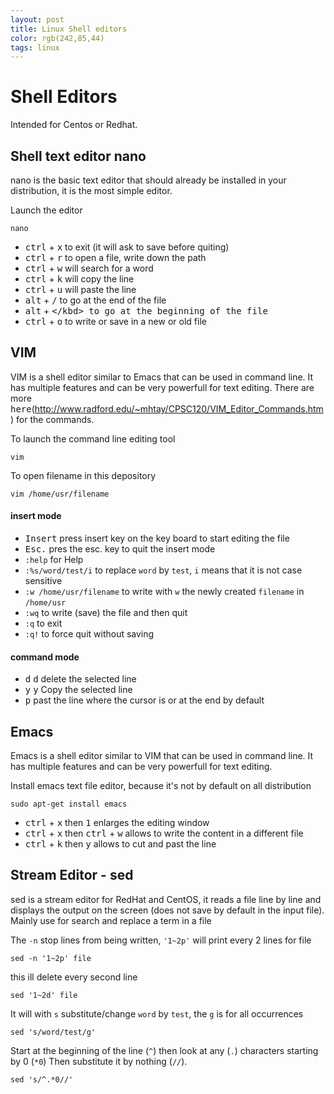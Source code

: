 ```yaml
---
layout: post
title: Linux Shell editors
color: rgb(242,85,44)
tags: linux
---
```


# Shell Editors

Intended for Centos or Redhat.

## Shell text editor nano
nano is the basic text editor that should already be installed in your distribution, it is the most simple editor.

Launch the editor

	nano 

- <kbd>ctrl</kbd> + <kbd>x</kbd> to exit (it will ask to save before quiting)
- <kbd>ctrl</kbd> + <kbd>r</kbd> to open a file, write down the path 
- <kbd>ctrl</kbd> + <kbd>w</kbd> will search for a word 
- <kbd>ctrl</kbd> + <kbd>k</kbd> will copy the line
- <kbd>ctrl</kbd> + <kbd>u</kbd> will paste the line
- <kbd>alt</kbd> + <kbd>/</kbd> to go at the end of the file
- <kbd>alt</kbd> + <kbd>\</kbd> to go at the beginning of the file
- <kbd>ctrl</kbd> + <kbd>o</kbd> to write or save in a new or old file 



## VIM
VIM is a shell editor similar to Emacs that can be used in command line. It has multiple features and can be very powerfull for text editing. There are more <kbd>here</kbd>(http://www.radford.edu/~mhtay/CPSC120/VIM_Editor_Commands.htm) for the commands.

To launch the command line editing tool

	vim 

To open filename in this depository
	
	vim /home/usr/filename


#### insert mode

- <kbd>Insert</kbd> press insert key on the key board to start editing the file
- <kbd>Esc.</kbd> pres the esc. key to quit the insert mode
- `:help` for Help
- `:%s/word/test/i` to replace `word` by `test`, `i` means that it is not case sensitive
- `:w /home/usr/filename` to write with `w` the newly created `filename` in `/home/usr`
- `:wq` to write (save) the file and then quit
- `:q` to exit
- `:q!` to force quit without saving

#### command mode

- <kbd>d</kbd> <kbd>d</kbd> delete the selected line
- <kbd>y</kbd> <kbd>y</kbd> Copy the selected line
- <kbd>p</kbd> past the line where the cursor is or at the end by default


## Emacs
Emacs is a shell editor similar to VIM that can be used in command line. It has multiple features and can be very powerfull for text editing.

Install emacs text file editor, because it's not by default on all distribution

	sudo apt-get install emacs 

- <kbd>ctrl</kbd> + <kbd>x</kbd> then <kbd>1</kbd> enlarges the editing window
- <kbd>ctrl</kbd> + <kbd>x</kbd> then <kbd>ctrl</kbd> + <kbd>w</kbd> allows to write the content in a different file
- <kbd>ctrl</kbd> + <kbd>k</kbd> then <kbd>y</kbd> allows to cut and past the line

 
## Stream Editor - sed
sed is a stream editor for RedHat and CentOS, it reads a file line by line and displays the output on the screen (does not save by default in the input file). Mainly use for search and replace a term in a file

The `-n` stop lines from being written, `'1~2p'` will print every 2 lines for file

	sed -n '1~2p' file

this ill delete every second line

	sed '1~2d' file

It will with `s` substitute/change `word` by `test`, the `g` is for all occurrences

	sed 's/word/test/g'

Start at the beginning of the line (`^`) then look at any (`.`) characters starting by 0 (`*0`) Then substitute it by nothing (`//`).

	sed 's/^.*0//'
